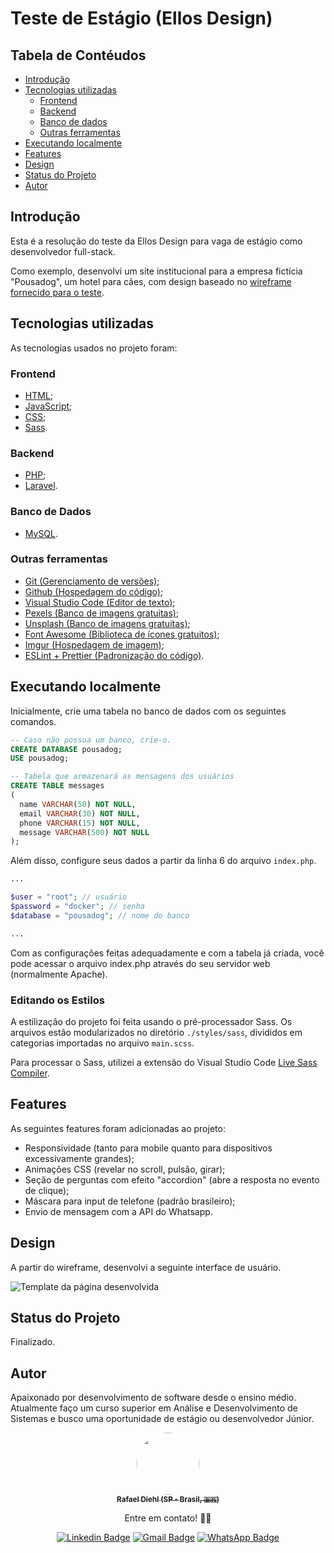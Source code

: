 # Teste de Estágio (Ellos Design)

## Tabela de Contéudos

- [Introdução](#introducao)
- [Tecnologias utilizadas](#tecnologias)
  - [Frontend](#frontend)
  - [Backend](#backend)
  - [Banco de dados](#banco)
  - [Outras ferramentas](#ferramentas)
- [Executando localmente](#executando)
- [Features](#features)
- [Design](#design)
- [Status do Projeto](#status)
- [Autor](#autor)

<h2 id="introducao">Introdução</h2>

Esta é a resolução do teste da Ellos Design para vaga de estágio como desenvolvedor full-stack.

Como exemplo, desenvolvi um site institucional para a empresa fictícia "Pousadog", um hotel para cães, com design baseado no [wireframe fornecido para o teste](https://github.com/rafaeldiehl/teste-frontend-developer/blob/master/design/wireframe.png).

<h2 id="tecnologias">Tecnologias utilizadas</h2>

As tecnologias usados no projeto foram:

<h3 id="frontend">Frontend</h3>

- [HTML](https://developer.mozilla.org/pt-BR/docs/Web/HTML);
- [JavaScript](https://developer.mozilla.org/pt-BR/docs/Web/JavaScript);
- [CSS](https://developer.mozilla.org/pt-BR/docs/Web/CDN);
- [Sass](https://sass-lang.com).

<h3 id="backend">Backend</h3>

- [PHP](https://www.php.net);
- [Laravel](https://laravel.com).

<h3 id="banco">Banco de Dados</h3>

- [MySQL](https://www.mysql.com).

<h3 id="ferramentas">Outras ferramentas</h3>

- [Git (Gerenciamento de versões)](https://git-scm.com);
- [Github (Hospedagem do código)](https://github.com);
- [Visual Studio Code (Editor de texto)](https://code.visualstudio.com);
- [Pexels (Banco de imagens gratuitas)](https://www.pexels.com/pt-br/);
- [Unsplash (Banco de imagens gratuitas)](https://unsplash.com);
- [Font Awesome (Biblioteca de ícones gratuitos)](https://fontawesome.com);
- [Imgur (Hospedagem de imagem)](https://imgur.com);
- [ESLint + Prettier (Padronização do código)](https://eslint.org).

## Executando localmente

Inicialmente, crie uma tabela no banco de dados com os seguintes comandos.

```sql
-- Caso não possua um banco, crie-o.
CREATE DATABASE pousadog;
USE pousadog;

-- Tabela que armazenará as mensagens dos usuários
CREATE TABLE messages
(
  name VARCHAR(50) NOT NULL,
  email VARCHAR(30) NOT NULL,
  phone VARCHAR(15) NOT NULL,
  message VARCHAR(500) NOT NULL
);
```

Além disso, configure seus dados a partir da linha 6 do arquivo `index.php`.

```php
...

$user = "root"; // usuário
$password = "docker"; // senha
$database = "pousadog"; // nome do banco

...
```

Com as configurações feitas adequadamente e com a tabela já criada, você pode acessar o arquivo index.php através do seu servidor web (normalmente Apache).

### Editando os Estilos

A estilização do projeto foi feita usando o pré-processador Sass. Os arquivos estão modularizados no diretório `./styles/sass`, divididos em categorias importadas no arquivo `main.scss`.

Para processar o Sass, utilizei a extensão do Visual Studio Code [Live Sass Compiler](https://marketplace.visualstudio.com/items?itemName=ritwickdey.live-sass).

<h2 id="features">Features</h2>

As seguintes features foram adicionadas ao projeto:

- Responsividade (tanto para mobile quanto para dispositivos excessivamente grandes);
- Animações CSS (revelar no scroll, pulsão, girar);
- Seção de perguntas com efeito "accordion" (abre a resposta no evento de clique);
- Máscara para input de telefone (padrão brasileiro);
- Envio de mensagem com a API do Whatsapp.

<h2 id="design">Design</h2>

A partir do wireframe, desenvolvi a seguinte interface de usuário.

![Template da página desenvolvida](https://github.com/rafaeldiehl/teste-frontend-developer/blob/master/ui.png?raw=true)

<h2 id="status">Status do Projeto</h2>

Finalizado.

<h2 id="autor">Autor</h2>

Apaixonado por desenvolvimento de software desde o ensino médio. Atualmente faço um curso superior em Análise e Desenvolvimento de Sistemas e busco uma oportunidade de estágio ou desenvolvedor Júnior.

<div align="center">

<a href="https://github.com/rafaeldiehl">
 <img style="border-radius: 50%;" src="https://avatars.githubusercontent.com/u/57677302?v=4" width="100px;" alt=""/>
 <br />
 <sub><b>Rafael Diehl (SP - Brasil, 🇧🇷)</b></sub></a>

Entre em contato! 👋🏽

[![Linkedin Badge](https://img.shields.io/badge/-Linkedin-blue?style=flat-square&logo=Linkedin&logoColor=white&link=https://www.linkedin.com/in/rafael-diehl-4b4a1423b/)](https://www.linkedin.com/in/rafael-diehl-4b4a1423b/)
[![Gmail Badge](https://img.shields.io/badge/-rafaeljuliani1984@gmail.com-c14438?style=flat-square&logo=Gmail&logoColor=white&link=mailto:rafaeljuliani1984@gmail.com)](mailto:rafaeljuliani1984@gmail.com)
[![WhatsApp Badge](https://img.shields.io/badge/-Whatsapp-23c861?style=flat-square&logo=Whatsapp&logoColor=white&link=https://api.whatsapp.com/send?phone=5515996295998)](https://api.whatsapp.com/send?phone=5515996295998)

</div>

